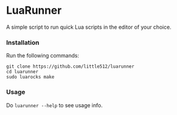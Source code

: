 # LuaRunner

A simple script to run quick Lua scripts in the editor of your choice.

### Installation

Run the following commands:

	git clone https://github.com/little512/luarunner
	cd luarunner
	sudo luarocks make

### Usage

Do `luarunner --help` to see usage info.
